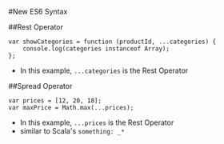 #New ES6 Syntax

##Rest Operator
```
var showCategories = function (productId, ...categories) {
    console.log(categories instanceof Array);
};
```
 - In this example, `...categories` is the Rest Operator
 
##Spread Operator
```
var prices = [12, 20, 18];
var maxPrice = Math.max(...prices);
```
- In this example, `...prices` is the Rest Operator
- similar to Scala's `something: _*`
